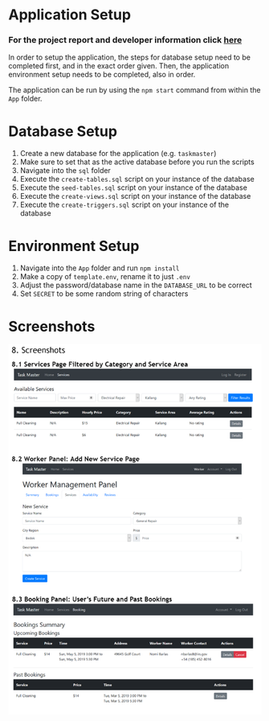 # Application Setup

### For the project report and developer information click [here](https://github.com/PhilipPhil/task-master-cs2102/blob/master/project%20report.pdf)

In order to setup the application, the steps for database setup need to be completed first, and in the exact order given. Then, the application environment setup needs to be completed, also in order.

The application can be run by using the `npm start` command from within the `App` folder.

# Database Setup

1. Create a new database for the application (e.g. `taskmaster`)
2. Make sure to set that as the active database before you run the scripts
3. Navigate into the `sql` folder
4. Execute the `create-tables.sql` script on your instance of the database
5. Execute the `seed-tables.sql` script on your instance of the database
6. Execute the `create-views.sql` script on your instance of the database
7. Execute the `create-triggers.sql` script on your instance of the database

# Environment Setup

1. Navigate into the `App` folder and run `npm install`
2. Make a copy of `template.env`, rename it to just `.env`
3. Adjust the password/database name in the `DATABASE_URL` to be correct
4. Set `SECRET` to be some random string of characters

# Screenshots
![header](image.png)

